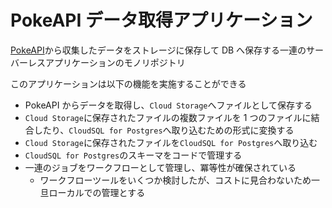 # PokeAPI データ取得アプリケーション

[PokeAPI](https://pokeapi.co/)から収集したデータをストレージに保存して DB へ保存する一連のサーバーレスアプリケーションのモノリポジトリ

このアプリケーションは以下の機能を実施することができる

- PokeAPI からデータを取得し、`Cloud Storage`へファイルとして保存する
- `Cloud Storage`に保存されたファイルの複数ファイルを 1 つのファイルに結合したり、`CloudSQL for Postgres`へ取り込むための形式に変換する
- `Cloud Storage`に保存されたファイルを`CloudSQL for Postgres`へ取り込む
- `CloudSQL for Postgres`のスキーマをコードで管理する
- 一連のジョブをワークフローとして管理し、冪等性が確保されている
  - ワークフローツールをいくつか検討したが、コストに見合わないため一旦ローカルでの管理とする
